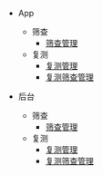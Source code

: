 - App
    - 筛查
        - [筛查管理](/App/筛查/筛查管理.md)
    - 复测
        - [复测管理](/App/复测/复测管理.md)
        - [复测筛查管理](/App/复测/复测筛查管理.md)

- 后台
    - 筛查
        - [筛查管理](/后台/筛查/筛查管理.md)
    - 复测
        - [复测管理](/后台/复测/复测管理.md)
        - [复测筛查管理](/后台/复测/复测筛查管理.md)